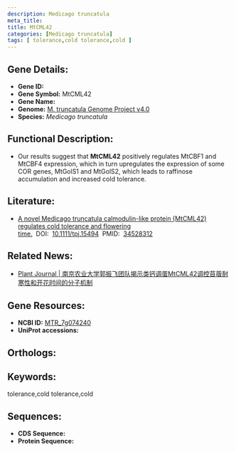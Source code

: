 ```yaml
---
description: Medicago truncatula
meta_title:
title: MtCML42
categories: [Medicago truncatula]
tags: [ tolerance,cold tolerance,cold ]
---
```


## Gene Details:
- **Gene ID:**	[]()
- **Gene Symbol:** MtCML42
- **Gene Name:** 
- **Genome:** [M. truncatula Genome Project v4.0]()
- **Species:** *Medicago truncatula*

## Functional Description:
   - Our results suggest that **MtCML42** positively regulates MtCBF1 and MtCBF4 expression, which in turn upregulates the expression of some COR genes, MtGolS1 and MtGolS2, which leads to raffinose accumulation and increased cold tolerance.

## Literature:
   - [A novel Medicago truncatula calmodulin-like protein (MtCML42) regulates cold tolerance and flowering time.]( https://onlinelibrary.wiley.com/doi/10.1111/tpj.15494)&nbsp;&nbsp;DOI:&nbsp;&nbsp;[10.1111/tpj.15494](https://onlinelibrary.wiley.com/doi/10.1111/tpj.15494)&nbsp;&nbsp;PMID:&nbsp;&nbsp;[34528312](https://pubmed.ncbi.nlm.nih.gov/34528312/)

## Related News:
   - [Plant Journal | 南京农业大学郭振飞团队揭示类钙调蛋MtCML42调控苜蓿耐寒性和开花时间的分子机制](https://mp.weixin.qq.com/s?__biz=Mzg3MDEwNDEyMg==&mid=2247517357&idx=6&sn=3a0625312a33c6301bc5240b66ac42ca&chksm=ce9029f8f9e7a0ee05c17d3dd97855d88a076f371154ad962b8eeb9be2c6ae51a0ec166d313e&scene=27#wechat_redirect)

## Gene Resources:
- **NCBI ID:** [MTR_7g074240](https://www.ncbi.nlm.nih.gov/gene/?term=MTR_7g074240)
- **UniProt accessions:** [](https://www.uniprot.org/uniprotkb//entry)

## Orthologs:


## Keywords:
tolerance,cold tolerance,cold

## Sequences:
- **CDS Sequence:**
- **Protein Sequence:**

